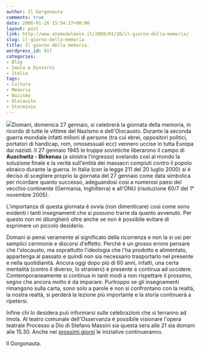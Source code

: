 ```yaml
---
author: Il Gorgonauta
comments: true
date: 2008-01-26 15:54:37+00:00
layout: post
link: http://www.atomodelmale.it/2008/01/26/il-giorno-della-memoria/
slug: il-giorno-della-memoria
title: Il giorno della memoria.
wordpress_id: 917
categories:
- Blog
- Imola e Dintorni
- Italia
tags:
- Cultura
- Memoria
- Nazismo
- Olocausto
- Sterminio
---
```


![](http://www.atomodelmale.it/wp-content/uploads/2008/10/auschwitz-300x225.jpg)Domani, domenica 27 gennaio, si celebrerà la giornata della memoria, in ricordo di tutte le vittime del Nazismo e dell'Olocausto. Durante la seconda guerra mondiale infatti milioni di persone (tra cui ebrei, oppositori politici, portatori di handicap, rom, omosessuali ecc) vennero uccise in tutta Europa dai nazisti.  Il 27 gennaio 1945 le truppe sovietiche liberarono il campo di **Auschwitz - Birkenau** (a sinistra l'ingresso) svelando così al mondo la soluzione finale e la verità sull'entità dei massacri compiuti contro il popolo ebraico durante la guerra. In Italia (con la legge 211 del 20 luglio 2000) si è deciso di scegliere proprio la giornata del 27 gennaio come data simbolica per ricordare quanto successo, adeguandosi così a numerosi paesi del vecchio continente (Germania, Inghilterra) e all'ONU (risoluzione 60/7 del 1° novembre 2005).

L'importanza di questa giornata è ovvia (non dimenticare) così come sono evidenti i tanti insegnamenti che si possono trarre da quanto avvenuto. Per questo non mi dilungherò oltre anche se non è possibile evitare di esprimere un  piccolo desiderio.

<!-- more -->


Domani si pensi veramente al significato della ricorrenza e non la si usi per semplici cerimonie e discorsi d'effetto. Perché è un grosso errore pensare che l'olocausto, ma soprattutto l'ideologia che l'ha prodotto e alimentato,  appartenga al passato e quindi non sia necessario trasportarlo nel presente e nella quotidianità. Ancora oggi dopo più di 60 anni, infatti, una certa mentalità  (contro il diverso, lo straniero) è presente e continua ad uccidere. Contemporaneamente si continua in tanti modi a non rispettare il prossimo, segno che ancora molto è da imparare. Purtroppo se gli insegnamenti rimangono sulla carta, sono solo a parole e non si confrontano con la realtà, la nostra realtà, si perderà la lezione più importante e la storia continuerà a ripetersi.

Infine chi lo desidera può informarsi sulle celebrazioni che si terranno ad Imola. Al teatro comunale dell'Osservanza è possibile visionare l'opera teatrale Processo a Dio di Stefano Massini sia questa sera alle 21 sia domani alle 15.30. Anche nei [prossimi giorni](http://www.comune.imola.bo.it/moreinfo/giornomemoria.htm) le iniziative continueranno.

Il Gorgonauta.
